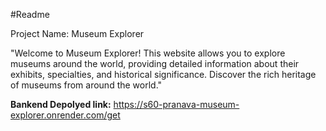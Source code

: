 #Readme

Project Name: Museum Explorer

"Welcome to Museum Explorer! This website allows you to explore museums around the world, providing detailed information about their exhibits, specialties, and historical significance. Discover the rich heritage of museums from around the world."

**Bankend Depolyed link:**
https://s60-pranava-museum-explorer.onrender.com/get